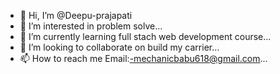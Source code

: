 - 👋 Hi, I’m @Deepu-prajapati
- 👀 I’m interested in problem solve...
- 🌱 I’m currently learning full stach web development course...
- 💞️ I’m looking to collaborate on build my carrier...
- 📫 How to reach me Email:-mechanicbabu618@gmail.com...

<!---
Deepu-prajapati/Deepu-prajapati is a ✨ special ✨ repository because its `README.md` (this file) appears on your GitHub profile.
You can click the Preview link to take a look at your changes.
--->
